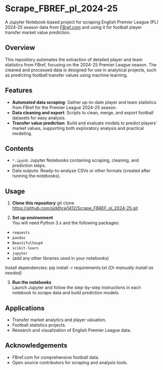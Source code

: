 # Scrape_FBREF_pl_2024-25

A Jupyter Notebook-based project for scraping English Premier League (PL) 2024-25 season data from [FBref.com](https://fbref.com) and using it for football player transfer market value prediction.

## Overview

This repository automates the extraction of detailed player and team statistics from FBref, focusing on the 2024-25 Premier League season. The cleaned and processed data is designed for use in analytical projects, such as predicting football transfer values using machine learning.

## Features

- **Automated data scraping**: Gather up-to-date player and team statistics from FBref for the Premier League 2024-25 season.
- **Data cleaning and export**: Scripts to clean, merge, and export football datasets for easy analysis.
- **Transfer value prediction**: Build and evaluate models to predict players' market values, supporting both exploratory analysis and practical modeling.

## Contents

- `*.ipynb`: Jupyter Notebooks containing scraping, cleaning, and prediction steps.
- Data outputs: Ready-to-analyze CSVs or other formats (created after running the notebooks).

## Usage

1. **Clone this repository**
git clone https://github.com/siddhraj1412/Scrape_FBREF_pl_2024-25.git


2. **Set up environment**  
You will need Python 3.x and the following packages:
- `requests`
- `pandas`
- `BeautifulSoup4`
- `scikit-learn`
- `jupyter`
- (add any other libraries used in your notebooks)

Install dependencies:
pip install -r requirements.txt
*(Or manually install as needed)*

3. **Run the notebooks**  
Launch Jupyter and follow the step-by-step instructions in each notebook to scrape data and build prediction models.

## Applications

- Transfer market analytics and player valuation.
- Football statistics projects.
- Research and visualization of English Premier League data.

## Acknowledgements

- FBref.com for comprehensive football data.
- Open source contributors for scraping and analysis tools.
